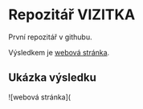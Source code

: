 # Repozitář VIZITKA 

První repozitář v githubu.

Výsledkem je [webová stránka](https://kubakubikulakubakubakbubak.github.io/vizitka/).

## Ukázka výsledku

![webová stránka](
